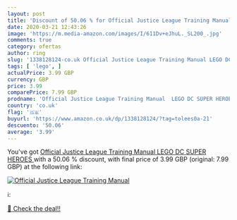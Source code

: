 ```yaml
---
layout: post
title: 'Discount of 50.06 % for Official Justice League Training Manual '
date: 2020-03-21 12:43:26
image: 'https://m.media-amazon.com/images/I/611Dv+eJhuL._SL200_.jpg'
comments: true
category: ofertas
author: ring
slug: '1338128124-co.uk Official Justice League Training Manual LEGO DC SUPER...'
tags: [ 'lego', ]
actualPrice: 3.99 GBP
currency: GBP
price: 3.99
comparePrice: 7.99 GBP
prodname: 'Official Justice League Training Manual  LEGO DC SUPER HEROES '
country: 'co.uk'
flag: '🇬🇧'
buyurl: 'https://www.amazon.co.uk/dp/1338128124/?tag=tolees0a-21'
descuento: '50.06'
average: '3.99'
---
```


You've got [Official Justice League Training Manual  LEGO DC SUPER HEROES ](https://www.amazon.co.uk/dp/1338128124/?tag=tolees0a-21) with a  50.06 % discount, with final price of 3.99 GBP (original: 7.99 GBP) at the following link:

[![Official Justice League Training Manual ](https://m.media-amazon.com/images/I/611Dv+eJhuL._SL200_.jpg)](https://www.amazon.co.uk/dp/1338128124/?tag=tolees0a-21)

ℹ️:


[🛒 Check the deal!!](https://www.amazon.co.uk/dp/1338128124/?tag=tolees0a-21)
